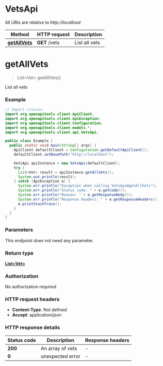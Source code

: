 # VetsApi

All URIs are relative to *http://localhost*

Method | HTTP request | Description
------------- | ------------- | -------------
[**getAllVets**](VetsApi.md#getAllVets) | **GET** /vets | List all vets


<a name="getAllVets"></a>
# **getAllVets**
> List&lt;Vet&gt; getAllVets()

List all vets

### Example
```java
// Import classes:
import org.openapitools.client.ApiClient;
import org.openapitools.client.ApiException;
import org.openapitools.client.Configuration;
import org.openapitools.client.models.*;
import org.openapitools.client.api.VetsApi;

public class Example {
  public static void main(String[] args) {
    ApiClient defaultClient = Configuration.getDefaultApiClient();
    defaultClient.setBasePath("http://localhost");

    VetsApi apiInstance = new VetsApi(defaultClient);
    try {
      List<Vet> result = apiInstance.getAllVets();
      System.out.println(result);
    } catch (ApiException e) {
      System.err.println("Exception when calling VetsApi#getAllVets");
      System.err.println("Status code: " + e.getCode());
      System.err.println("Reason: " + e.getResponseBody());
      System.err.println("Response headers: " + e.getResponseHeaders());
      e.printStackTrace();
    }
  }
}
```

### Parameters
This endpoint does not need any parameter.

### Return type

[**List&lt;Vet&gt;**](Vet.md)

### Authorization

No authorization required

### HTTP request headers

 - **Content-Type**: Not defined
 - **Accept**: application/json

### HTTP response details
| Status code | Description | Response headers |
|-------------|-------------|------------------|
**200** | An array of vets |  -  |
**0** | unexpected error |  -  |

